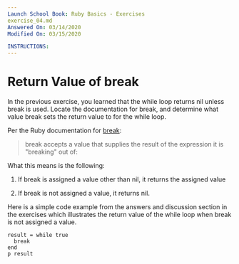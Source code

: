```yaml
---
Launch School Book: Ruby Basics - Exercises
exercise_04.md 
Answered On: 03/14/2020
Modified On: 03/15/2020

INSTRUCTIONS:
---
```


# Return Value of break

In the previous exercise, you learned that the while loop returns nil unless 
break is used. Locate the documentation for break, and determine what value 
break sets the return value to for the while loop.

Per the Ruby documentation for [break](https://ruby-doc.org/core-2.7.0/doc/syntax/control_expressions_rdoc.html#label-break+Statement):

> break accepts a value that supplies the result of the expression it is "breaking" out of:

What this means is the following:

1. If break is assigned a value other than nil, it returns the assigned value

2. If break is not assigned a value, it returns nil.

Here is a simple code example from the answers and discussion section in the 
exercises which illustrates the return value of the while loop when break 
is not assigned a value.

```
result = while true
  break
end
p result
```


